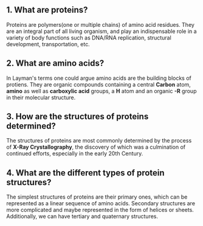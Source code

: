 ## 1. What are proteins?

Proteins are polymers(one or multiple chains) of amino acid residues. They are an integral part of all living organism, and play an indispensable role in a variety of body functions such as DNA/RNA replication, structural development, transportation, etc.

## 2. What are amino acids?

In Layman's terms one could argue amino acids are the building blocks of protiens. They are organic compounds containing a central **Carbon** atom,  **amino** as well as **carboxylic acid** groups, a **H** atom and an organic **-R** group in their molecular structure.

## 3. How are the structures of proteins determined?

The structures of proteins are most commonly determined by the process of **X-Ray Crystallography**, the discovery of which was a culmination of continued efforts, especially in the early 20th Century.

## 4. What are the different types of protein structures?

The simplest structures of proteins are their primary ones, which can be represented as a linear sequence of amino acids. Secondary structures are more complicated and maybe represented in the form of helices or sheets. Additionally, we can have tertiary and quaternary structures.
